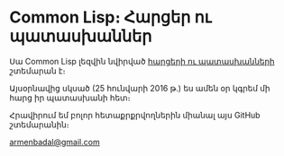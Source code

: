 # Common Lisp։ Հարցեր ու պատասխաններ

Սա Common Lisp լեզվին նվիրված [հարցերի ու պատասխանների](clnqa.md) շտեմարան է։ 

Այսօրնավից սկսած (25 հունվարի 2016 թ․) ես ամեն օր կգրեմ մի հարց իր պատասխանի հետ։

Հրավիրում եմ բոլոր հետաքրքրվողներին միանալ այս GitHub շտեմարանին։

armenbadal@gmail.com
